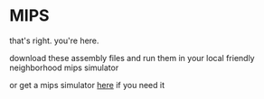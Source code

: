 # MIPS

that's right. you're here.

download these assembly files and run them in your local friendly neighborhood mips simulator

or get a mips simulator <a href="http://courses.missouristate.edu/KenVollmar/mars/">here</a> if you need it
